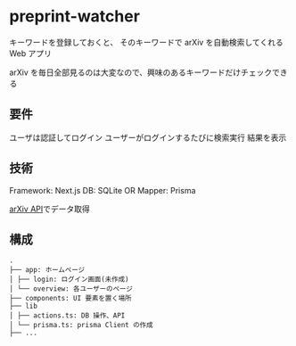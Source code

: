 # preprint-watcher

キーワードを登録しておくと、
そのキーワードで arXiv を自動検索してくれる Web アプリ

arXiv を毎日全部見るのは大変なので、興味のあるキーワードだけチェックできる

## 要件

ユーザは認証してログイン
ユーザーがログインするたびに検索実行
結果を表示

## 技術

Framework: Next.js
DB: SQLite
OR Mapper: Prisma

[arXiv API](https://info.arxiv.org/help/api/index.html)でデータ取得

## 構成

```
.
├── app: ホームページ
│ ├── login: ログイン画面(未作成)
│ └── overview: 各ユーザーのページ
├── components: UI 要素を置く場所
├── lib
│ ├── actions.ts: DB 操作、API
│ └── prisma.ts: prisma Client の作成
├── ...
```
